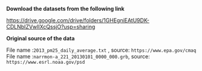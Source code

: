 **Download the datasets from the following link**

https://drive.google.com/drive/folders/1GHEgniEAtU9DK-CDLNbIZVwlIXcQssjO?usp=sharing

**Original source of the data**

File name :`2013_pm25_daily_average.txt` , source: `https://www.epa.gov/cmaq`
File name :`narrmon-a_221_20130101_0000_000.grb`, source: `https://www.esrl.noaa.gov/psd`
